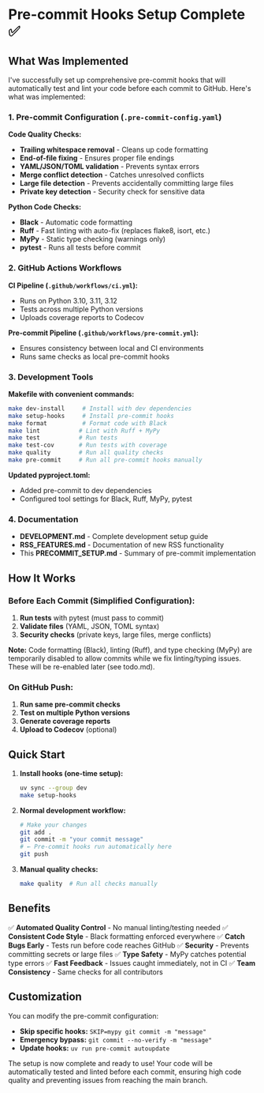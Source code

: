 # Pre-commit Hooks Setup Complete ✅

## What Was Implemented

I've successfully set up comprehensive pre-commit hooks that will automatically test and lint your code before each commit to GitHub. Here's what was implemented:

### 1. Pre-commit Configuration (`.pre-commit-config.yaml`)

**Code Quality Checks:**
- **Trailing whitespace removal** - Cleans up code formatting
- **End-of-file fixing** - Ensures proper file endings
- **YAML/JSON/TOML validation** - Prevents syntax errors
- **Merge conflict detection** - Catches unresolved conflicts
- **Large file detection** - Prevents accidentally committing large files
- **Private key detection** - Security check for sensitive data

**Python Code Checks:**
- **Black** - Automatic code formatting
- **Ruff** - Fast linting with auto-fix (replaces flake8, isort, etc.)
- **MyPy** - Static type checking (warnings only)
- **pytest** - Runs all tests before commit

### 2. GitHub Actions Workflows

**CI Pipeline (`.github/workflows/ci.yml`):**
- Runs on Python 3.10, 3.11, 3.12
- Tests across multiple Python versions
- Uploads coverage reports to Codecov

**Pre-commit Pipeline (`.github/workflows/pre-commit.yml`):**
- Ensures consistency between local and CI environments
- Runs same checks as local pre-commit hooks

### 3. Development Tools

**Makefile with convenient commands:**
```bash
make dev-install     # Install with dev dependencies
make setup-hooks     # Install pre-commit hooks
make format          # Format code with Black
make lint           # Lint with Ruff + MyPy
make test           # Run tests
make test-cov       # Run tests with coverage
make quality        # Run all quality checks
make pre-commit     # Run all pre-commit hooks manually
```

**Updated pyproject.toml:**
- Added pre-commit to dev dependencies
- Configured tool settings for Black, Ruff, MyPy, pytest

### 4. Documentation

- **DEVELOPMENT.md** - Complete development setup guide
- **RSS_FEATURES.md** - Documentation of new RSS functionality
- This **PRECOMMIT_SETUP.md** - Summary of pre-commit implementation

## How It Works

### Before Each Commit (Simplified Configuration):
1. **Run tests** with pytest (must pass to commit)
2. **Validate files** (YAML, JSON, TOML syntax)
3. **Security checks** (private keys, large files, merge conflicts)

**Note:** Code formatting (Black), linting (Ruff), and type checking (MyPy) are temporarily disabled to allow commits while we fix linting/typing issues. These will be re-enabled later (see todo.md).

### On GitHub Push:
1. **Run same pre-commit checks**
2. **Test on multiple Python versions**
3. **Generate coverage reports**
4. **Upload to Codecov** (optional)

## Quick Start

1. **Install hooks (one-time setup):**
   ```bash
   uv sync --group dev
   make setup-hooks
   ```

2. **Normal development workflow:**
   ```bash
   # Make your changes
   git add .
   git commit -m "your commit message"
   # ← Pre-commit hooks run automatically here
   git push
   ```

3. **Manual quality checks:**
   ```bash
   make quality  # Run all checks manually
   ```

## Benefits

✅ **Automated Quality Control** - No manual linting/testing needed
✅ **Consistent Code Style** - Black formatting enforced everywhere
✅ **Catch Bugs Early** - Tests run before code reaches GitHub
✅ **Security** - Prevents committing secrets or large files
✅ **Type Safety** - MyPy catches potential type errors
✅ **Fast Feedback** - Issues caught immediately, not in CI
✅ **Team Consistency** - Same checks for all contributors

## Customization

You can modify the pre-commit configuration:
- **Skip specific hooks:** `SKIP=mypy git commit -m "message"`
- **Emergency bypass:** `git commit --no-verify -m "message"`
- **Update hooks:** `uv run pre-commit autoupdate`

The setup is now complete and ready to use! Your code will be automatically tested and linted before each commit, ensuring high code quality and preventing issues from reaching the main branch.
